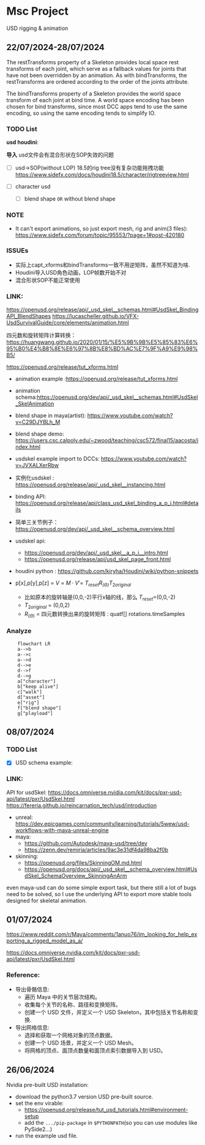 # Msc Project
USD rigging & animation

## 22/07/2024-28/07/2024


The restTransforms property of a Skeleton provides local space rest transforms of each joint, which serve as a fallback values for joints that have not been overridden by an animation. As with bindTransforms, the restTransforms are ordered according to the order of the joints attribute.

The bindTransforms property of a Skeleton provides the world space transform of each joint at bind time. A world space encoding has been chosen for bind transforms, since most DCC apps tend to use the same encoding, so using the same encoding tends to simplify IO.



### TODO List

**usd houdini**:

**导入**
usd文件会有混合形状在SOP失效的问题


- [ ] usd→SOP(without LOP)
18.5的rig tree没有复杂功能拖拽功能
https://www.sidefx.com/docs/houdini18.5/character/rigtreeview.html

- [ ] character usd
    - [ ] blend shape `OR` without blend shape
### NOTE
- It can't export animations, so just export mesh, rig and anim(3 files):
    https://www.sidefx.com/forum/topic/95553/?page=1#post-420180

### ISSUEs
- 实际上capt_xforms和bindTransforms一致不用逆矩阵，虽然不知道为啥.
- Houdini导入USD角色动画，LOP帧数开始不对
- 混合形状SOP不能正常使用


### LINK:
https://openusd.org/release/api/_usd_skel__schemas.html#UsdSkel_BindingAPI_BlendShapes
https://lucascheller.github.io/VFX-UsdSurvivalGuide/core/elements/animation.html

四元数和旋转矩阵计算转换：
https://huangwang.github.io/2020/01/15/%E5%9B%9B%E5%85%83%E6%95%B0%E4%B8%8E%E6%97%8B%E8%BD%AC%E7%9F%A9%E9%98%B5/

https://openusd.org/release/tut_xforms.html

- animation example :https://openusd.org/release/tut_xforms.html
- animation schema:https://openusd.org/dev/api/_usd_skel__schemas.html#UsdSkel_SkelAnimation
- blend shape in maya(artist): https://www.youtube.com/watch?v=C29DJYBLh_M
- blend shape demo: https://users.csc.calpoly.edu/~zwood/teaching/csc572/final15/aacosta/index.html

- usdskel example import to DCCs: https://www.youtube.com/watch?v=JVXALXerRbw
- 实例化usdskel : https://openusd.org/release/api/_usd_skel__instancing.html
- binding API: https://openusd.org/release/api/class_usd_skel_binding_a_p_i.html#details
- 简单三关节例子：https://openusd.org/dev/api/_usd_skel__schema_overview.html
- usdskel api:
    - https://openusd.org/dev/api/_usd_skel__a_p_i__intro.html
    - https://openusd.org/release/api/usd_skel_page_front.html
- houdini python : https://github.com/kiryha/Houdini/wiki/python-snippets

- p[x],p[y],p[z] = $V$ = $M·V'$= $T _{reset}$*$R_{(\Theta)}$*$T_{2original}$
    - 比如原本的旋转轴是(0,0,-2)平行x轴的线，那么 $T _{reset}$=(0,0,-2)
    - $T_{2original}$ = (0,0,2)
    - $R_{(\Theta)}$ = 四元数转换出来的旋转矩阵 : quatf[] rotations.timeSamples


### Analyze

```mermaid
    flowchart LR
    a-->b
    a-->c
    a-->d
    d-->e
    d-->f
    d-->g
    a["character"]
    b["keep alive"]
    c["walk"]
    d["asset"]
    e["rig"]
    f["blend shape"]
    g["playload"]
```

## 08/07/2024

### TODO List

- [x] USD schema example: 

### LINK:

API for usdSkel:
https://docs.omniverse.nvidia.com/kit/docs/pxr-usd-api/latest/pxr/UsdSkel.html
https://fereria.github.io/reincarnation_tech/usd/introduction
- unreal: https://dev.epicgames.com/community/learning/tutorials/5wew/usd-workflows-with-maya-unreal-engine
- maya: 
    - https://github.com/Autodesk/maya-usd/tree/dev
    - https://zenn.dev/remiria/articles/9ac3e31df4da98ba2f0b
- skinning: 
    - https://openusd.org/files/SkinningOM.md.html
    - https://openusd.org/docs/api/_usd_skel__schema_overview.html#UsdSkel_SchemaOverview_SkinningAnArm

even maya-usd can do some simple export task, but there still a lot of bugs need to be solved, so I use the underlying API to export more stable tools designed for skeletal animation.


## 01/07/2024

https://www.reddit.com/r/Maya/comments/1anuo76/im_looking_for_help_exporting_a_rigged_model_as_a/

https://docs.omniverse.nvidia.com/kit/docs/pxr-usd-api/latest/pxr/UsdSkel.html

### Reference:
- 导出骨骼信息:
    - 遍历 Maya 中的关节层次结构。
    - 收集每个关节的名称、路径和变换矩阵。
    - 创建一个 USD 文件，并定义一个 USD Skeleton，其中包括关节名称和变换.
- 导出网格信息:
    - 选择和获取一个网格对象的顶点数据。
    - 创建一个 USD 场景，并定义一个 USD Mesh。
    - 将网格的顶点、面顶点数量和面顶点索引数据导入到 USD。


## 26/06/2024
Nvidia pre-built USD installation:
- download the python3.7 version USD pre-built source.
- set the env virable: 
    - https://openusd.org/release/tut_usd_tutorials.html#environment-setup
    - add the `.../pip-package` in `$PYTHONPATH`(so you can use modules like PySide2...)
- run the example usd file.





